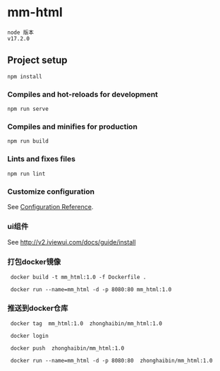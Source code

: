 # mm-html
```
node 版本
v17.2.0
```
## Project setup
```
npm install
```

### Compiles and hot-reloads for development
```
npm run serve
```

### Compiles and minifies for production
```
npm run build
```

### Lints and fixes files
```
npm run lint
```

### Customize configuration
See [Configuration Reference](https://cli.vuejs.org/config/).

### ui组件
See http://v2.iviewui.com/docs/guide/install

### 打包docker镜像
```
 docker build -t mm_html:1.0 -f Dockerfile .

 docker run --name=mm_html -d -p 8080:80 mm_html:1.0
```


###  推送到docker仓库
```
 docker tag  mm_html:1.0  zhonghaibin/mm_html:1.0
 
 docker login

 docker push  zhonghaibin/mm_html:1.0

 docker run --name=mm_html -d -p 8080:80  zhonghaibin/mm_html:1.0
```
